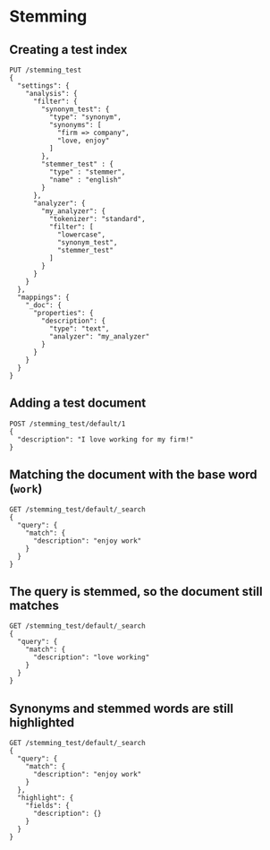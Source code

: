 # Stemming

## Creating a test index

```
PUT /stemming_test
{
  "settings": {
    "analysis": {
      "filter": {
        "synonym_test": {
          "type": "synonym",
          "synonyms": [
            "firm => company",
            "love, enjoy"
          ]
        },
        "stemmer_test" : {
          "type" : "stemmer",
          "name" : "english"
        }
      },
      "analyzer": {
        "my_analyzer": {
          "tokenizer": "standard",
          "filter": [
            "lowercase",
            "synonym_test",
            "stemmer_test"
          ]
        }
      }
    }
  },
  "mappings": {
    "_doc": {
      "properties": {
        "description": {
          "type": "text",
          "analyzer": "my_analyzer"
        }
      }
    }
  }
}
```

## Adding a test document

```
POST /stemming_test/default/1
{
  "description": "I love working for my firm!"
}
```

## Matching the document with the base word (`work`)

```
GET /stemming_test/default/_search
{
  "query": {
    "match": {
      "description": "enjoy work"
    }
  }
}
```

## The query is stemmed, so the document still matches

```
GET /stemming_test/default/_search
{
  "query": {
    "match": {
      "description": "love working"
    }
  }
}
```

## Synonyms and stemmed words are still highlighted

```
GET /stemming_test/default/_search
{
  "query": {
    "match": {
      "description": "enjoy work"
    }
  },
  "highlight": {
    "fields": {
      "description": {}
    }
  }
}
```